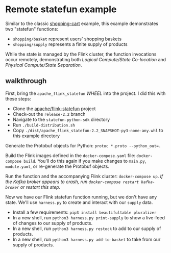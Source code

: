 # Remote statefun example

Similar to the classic [shopping-cart](https://github.com/apache/flink-statefun/tree/master/statefun-examples/statefun-shopping-cart-example) example, this example demonstrates two "statefun" functions:
- `shopping/basket` represent users' shopping baskets
- `shopping/supply` represents a finite supply of products

While the state is managed by the Flink cluster, the function invocations occur remotely, demonstrating both _Logical Compute/State Co-location_ and _Physical Compute/State Separation_.

## walkthrough

First, bring the `apache_flink_statefun` _WHEEL_ into the project. I did this with these steps:
- Clone the [apache/flink-statefun](https://github.com/apache/flink-statefun/tree/master/statefun-examples) project
- Check-out the `release-2.2` branch
- Navigate to the `statefun-python-sdk` directory
- Run `./build-distribution.sh`
- Copy `./dist/apache_flink_statefun-2.2_SNAPSHOT-py3-none-any.whl` to this example directory

Generate the Protobuf objects for Python: `protoc *.proto --python_out=.`

Build the Flink images defined in the `docker-compose.yaml` file: `docker-compose build`. You'll do this again if you make changes to `main.py`, `module.yaml`, or re-generate the Protobuf objects.

Run the function and the accompanying Flink cluster: `docker-compose up`. _If the Kafka broker appears to crash, run `docker-compose restart kafka-broker` or restart this step._

Now we have our Flink statefun function running, but we don't have any state. We'll use `harness.py` to create and interact with our `supply` data.
- Install a few requirements: `pip3 install beautifultable pluralizer`
- In a new shell, run `python3 harness.py print-supply` to show a live-feed of changes to our supply of products.
- In a new shell, run `python3 harness.py restock` to add to our supply of products.
- In a new shell, run `python3 harness.py add-to-basket` to take from our supply of products.
